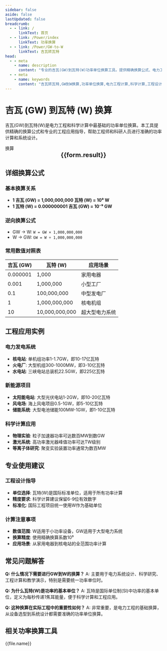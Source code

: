 ```yaml
---
sidebar: false
aside: false
lastUpdated: false
breadcrumb:
  - - link: /
      linkText: 首页
  - - link: /Power/index
      linkText: 功率换算
  - - link: /Power/GW-to-W
      linkText: 吉瓦转瓦特
head:
  - - meta
    - name: description
      content: "专业的吉瓦(GW)到瓦特(W)功率单位换算工具。提供精确换算公式、电力工程应用实例和详细技术说明，适用于电力系统、科学计算和工程设计的基础功率换算。"
  - - meta
    - name: keywords
      content: "吉瓦转瓦特,GW到W换算,功率单位换算,电力工程计算,科学计算,工程设计,国际单位制,电力系统,核电站功率,功率换算工具,ギガワット,ワット,電力変換"
---
```

# 吉瓦 (GW) 到瓦特 (W) 换算

吉瓦(GW)到瓦特(W)是电力工程和科学计算中最基础的功率单位换算。本工具提供精确的换算公式和专业的工程应用指导，帮助工程师和科研人员进行准确的功率计算和系统设计。

<script setup>
const seoKey = [
  '吉瓦转瓦特', 'GW到W换算', '功率单位换算', '电力工程计算',
  '科学计算', '工程设计', '国际单位制', '电力系统',
  '核电站功率', '功率换算工具', 'ギガワット', 'ワット', '電力変換'
]
</script>

<script setup>
import { onMounted,reactive,inject ,ref  } from 'vue'
import { NButton,NForm ,NFormItem,NInput,NInputNumber,NSelect,NCard,useMessage ,NGrid ,NGi } from 'naive-ui'
import { defineClientComponent } from 'vitepress'
import { Power } from '../../files';
const convert = inject('convert')
const options =  [
  { "label": "吉瓦 (GW)","value": "GW" },
  { "label": "瓦特 (W)","value": "W" }
];
const formRef = ref(null);
const rules = {
  number:{
    required: true,
    type: 'number',
    trigger: "blur",
    message: '请输入数字'
  },
  to:{
    required: true,
    trigger: "select",
    message: '请选择转换单位'
  },
  from:{
    required: true,
    trigger: "select",
    message: '请选择原始单位'
  }
}
const form = reactive({
  number:null,
  to:'',
  from:'',
  result:'',
  title:'吉瓦转瓦特',
})
const convertHandler = (e) => {
   e.preventDefault();
  formRef.value?.validate((errors)=>{
    if (!errors) {
      form.result = `${form.number}${form.from} = ${convert(form.number).from(form.from).to(form.to)}${form.to}`
    }
  })
}
</script>

<n-card title="吉瓦(GW) ⇄ 瓦特(W) 功率换算器" embedded :bordered="false" hoverable>
  <n-form size="large" :model="form" ref='formRef' :rules="rules">
    <n-form-item label="数值"  path="number">
      <n-input-number size="large" style="width:100%" :min="0" v-model:value="form.number"   placeholder="请输入要换算的数值" />
    </n-form-item>
    <n-form-item label="从" path="from">
      <n-select  size="large" :options="options" v-model:value="form.from" placeholder="请选择原始单位" />
    </n-form-item>
    <n-form-item label="到" path="to">
      <n-select  size="large" :options="options" v-model:value="form.to" placeholder="请选择换算单位" />
    </n-form-item>
    <n-form-item>
      <n-button type="info" style="width:100%" @click="convertHandler">换算</n-button>
    </n-form-item>
  </n-form>
  <n-card  embedded :bordered="false" hoverable>
    <div  style="text-align:center;font-size:20px;">
      <strong>{{form.result}}</strong>
    </div>
  </n-card>
  <template #footer>
    <div style="display: flex; flex-wrap: wrap; gap: 8px; margin-top: 16px;">
      <span v-for="keyword in seoKey" :key="keyword" 
            style="background: #f0f0f0; padding: 4px 8px; border-radius: 4px; font-size: 12px; color: #666;">
        {{ keyword }}
      </span>
    </div>
  </template>
</n-card>

## 详细换算公式

### 基本换算关系
- **1 吉瓦 (GW) = 1,000,000,000 瓦特 (W) = 10⁹ W**
- **1 瓦特 (W) = 0.000000001 吉瓦 (GW) = 10⁻⁹ GW**

### 逆向换算公式
- GW → W: `W = GW × 1,000,000,000`
- W → GW: `GW = W ÷ 1,000,000,000`

### 常用数值对照表
| 吉瓦 (GW) | 瓦特 (W) | 应用场景 |
|-----------|----------|----------|
| 0.000001 | 1,000 | 家用电器 |
| 0.001 | 1,000,000 | 小型工厂 |
| 0.1 | 100,000,000 | 中型发电厂 |
| 1 | 1,000,000,000 | 核电机组 |
| 10 | 10,000,000,000 | 超大型电力系统 |

## 工程应用实例

### 电力发电系统
- **核电站**: 单机组功率1-1.7GW，即10-17亿瓦特
- **火电厂**: 大型机组300-1000MW，即3-10亿瓦特
- **水电站**: 三峡电站总装机22.5GW，即225亿瓦特

### 新能源项目
- **太阳能电站**: 大型光伏电站1-2GW，即10-20亿瓦特
- **风电场**: 海上风电项目0.5-1GW，即5-10亿瓦特
- **储能系统**: 大型电池储能100MW-1GW，即1-10亿瓦特

### 科学计算应用
- **物理实验**: 粒子加速器功率可达数百MW到数GW
- **激光系统**: 高功率激光器峰值功率可达TW级别
- **等离子体研究**: 聚变实验装置功率通常为数百MW

## 专业使用建议

### 工程设计指导
- **单位选择**: 瓦特(W)是国际标准单位，适用于所有功率计算
- **精度要求**: 科学计算建议保留6-9位有效数字
- **标准化**: 国际工程项目统一使用W作为基础单位

### 计算注意事项
- **数值范围**: W适用于小功率设备，GW适用于大型电力系统
- **换算精度**: 使用精确换算系数10⁹
- **应用场景**: 从家用电器到核电站的全范围功率计算

## 常见问题解答

**Q: 什么情况下需要进行GW到W的换算？**
A: 主要用于电力系统设计、科学研究、工程计算和教学演示，特别是需要统一功率单位时。

**Q: 为什么瓦特(W)是功率的基本单位？**
A: 瓦特是国际单位制(SI)中功率的基本单位，定义为每秒传递1焦耳能量，便于科学计算和工程应用。

**Q: 这种换算在实际工程中的重要性如何？**
A: 非常重要，是电力工程的基础换算，从设备选型到系统设计都需要准确的功率单位换算。

## 相关功率换算工具
<n-grid x-gap="12" :cols="2">
  <n-gi v-for="(file,index) in Power" :key="index">
    <n-button
      text
      tag="a"
      :href="file.path"
      type="info"
    >
      {{file.name}}
    </n-button>
  </n-gi>
</n-grid>